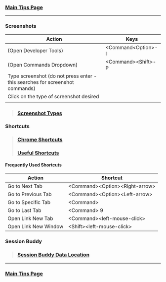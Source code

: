 ### [Main Tips Page](https://github.com/sethfuller/tips/blob/main/tips.md)

----------

### Screenshots

| Action                                                                       | Keys                 |
|------------------------------------------------------------------------------|----------------------|
| (Open Developer Tools)                                                       | \<Command\<Option>-I |
| (Open Commands Dropdown)                                                     | \<Command>\<Shift>-P |
| Type screenshot (do not press enter - this searches for screenshot commands)<br> |                      |
| Click on the type of screenshot desired                                      |                      |
|                                                                              |                      |

> ### [Screenshot Types](https://www.businessinsider.com/how-to-screenshot-on-google-chrome)

### Shortcuts
> ### [Chrome Shortcuts](https://support.google.com/chrome/answer/157179?co=GENIE.Platform%3DDesktop&hl=en#zippy=%2Ctab-and-window-shortcuts%2Cgoogle-chrome-feature-shortcuts%2Caddress-bar-shortcuts%2Cwebpage-shortcuts%2Cmouse-shortcuts)
> ### [Useful Shortcuts](https://blog.hubspot.com/sales/chrome-keyboard-shortcuts)

#### Frequently Used Shortcuts
| Action               | Shortcut                          |
|----------------------|-----------------------------------|
| Go to Next Tab       | \<Command>\<Option>\<Right-arrow> |
| Go to Previous Tab   | \<Command>\<Option>\<Left-arrow>  |
| Go to Specific Tab   | \<Command><number>                |
| Go to Last Tab       | \<Command> 9                      |
| Open Link New Tab    | \<Command>\<left-mouse-click>     |
| Open Link New Window | \<Shift>\<left-mouse-click>       |

### Session Buddy
> ### [Session Buddy Data Location](https://sessionbuddy.com/data-location/)

----------

### [Main Tips Page](https://github.com/sethfuller/tips/blob/main/tips.md)
